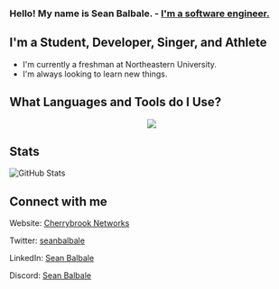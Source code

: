 ### Hello! My name is Sean Balbale. - [I'm a software engineer.](https://cherrybrooknetworks.dev)


## I'm a Student, Developer, Singer, and Athlete
- I'm currently a freshman at Northeastern University.
- I'm always looking to learn new things.

## What Languages and Tools do I Use?
<p align="center">
	<img src="https://skillicons.dev/icons?i=python,java,js,nodejs,react,next,html,css,tailwind,arduino,git,googlecloud,vscode" />
</p>

## Stats
![GitHub Stats](https://github-readme-stats.vercel.app/api?username=sbalbale&count_private=true&show_icons=true&locale=en)

## Connect with me
Website: [Cherrybrook Networks](https://cherrybrooknetworks.dev)

Twitter: [seanbalbale](https://twitter.com/seanbalbale)

LinkedIn: [Sean Balbale](https://www.linkedin.com/in/seanbalbale/)

Discord: [Sean Balbale](https://discord.com/users/325794320042950666)
